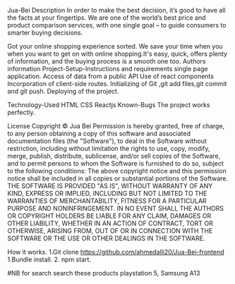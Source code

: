 Jua-Bei
Description
In order to make the best decision, it’s good to have all the facts at your fingertips. We are one of the world’s best price and product comparison services, with one single goal – to guide consumers to smarter buying decisions.

Got your online shopping experience sorted.
We save your time when you when you want to get on with online shopping.It's easy, quick, offers plenty of information, and the buying process is a smooth one too.
Authors information
Project-Setup-Instructions and requirements single page application. Access of data from a public API Use of react components Incorporation of client-side routes. Initializing of Git ,git add files,git commit and git push. Deploying of the project.

Technology-Used
HTML CSS Reactjs Known-Bugs The project works perfectly.

License
Copyright © Jua Bei Permission is hereby granted, free of charge, to any person obtaining a copy of this software and associated documentation files (the "Software"), to deal in the Software without restriction, including without limitation the rights to use, copy, modify, merge, publish, distribute, sublicense, and/or sell copies of the Software, and to permit persons to whom the Software is furnished to do so, subject to the following conditions: The above copyright notice and this permission notice shall be included in all copies or substantial portions of the Software. THE SOFTWARE IS PROVIDED "AS IS", WITHOUT WARRANTY OF ANY KIND, EXPRESS OR IMPLIED, INCLUDING BUT NOT LIMITED TO THE WARRANTIES OF MERCHANTABILITY, FITNESS FOR A PARTICULAR PURPOSE AND NONINFRINGEMENT. IN NO EVENT SHALL THE AUTHORS OR COPYRIGHT HOLDERS BE LIABLE FOR ANY CLAIM, DAMAGES OR OTHER LIABILITY, WHETHER IN AN ACTION OF CONTRACT, TORT OR OTHERWISE, ARISING FROM, OUT OF OR IN CONNECTION WITH THE SOFTWARE OR THE USE OR OTHER DEALINGS IN THE SOFTWARE.

How it works.
1.Git clone https://github.com/ahmedalli20/Jua-Bei-frontend
1.Bundle install.
2. npm start.

#NB for search search these products playstation 5, Samsung A13
